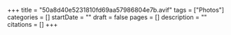 +++
title = "50a8d40e5231810fd69aa57986804e7b.avif"
tags = ["Photos"]
categories = []
startDate = ""
draft = false
pages = []
description = ""
citations = []
+++
